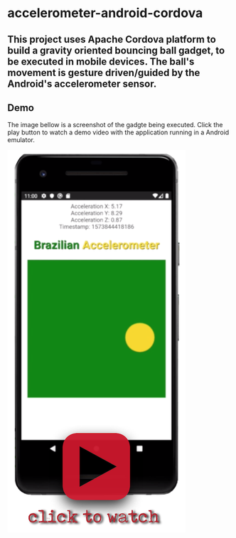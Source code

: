 # accelerometer-android-cordova
## This project uses Apache Cordova platform to build a gravity oriented bouncing ball gadget, to be executed in mobile devices.  The ball's movement is gesture driven/guided by the Android's accelerometer sensor.
## Demo
The image bellow is a screenshot of the gadgte being executed. Click the play button to watch a demo video with the application running in a Android emulator.

[![Accelerometer Gadget](https://github.com/paulonegrao/accelerometer-android-cordova/blob/master/www/img/Accelerometer_Demo.png?raw=true&s=200)](https://youtu.be/aXmPjCLWTGo)

